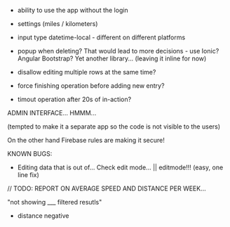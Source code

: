 * ability to use the app without the login
* settings (miles / kilometers)
* input type datetime-local - different on different platforms

* popup when deleting? That would lead to more decisions - use Ionic? Angular Bootstrap? Yet another library... (leaving it inline for now)
* disallow editing multiple rows at the same time?
* force finishing operation before adding new entry?
* timout operation after 20s of in-action?


ADMIN INTERFACE... HMMM...

(tempted to make it a separate app so the code is not visible to the users)

On the other hand Firebase rules are making it secure!

KNOWN BUGS:
* Editing data that is out of... Check edit mode... || editmode!!! (easy, one line fix)

// TODO: REPORT ON AVERAGE SPEED AND DISTANCE PER WEEK...

"not showing ___ filtered resutls"

* distance negative